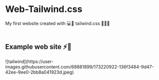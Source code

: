 # Web-Tailwind.css
My first website created with 💻🌟 tailwind.css 🎉🐱‍🚀
<br>
<br>
<h2>Example web site ⚡💙</h2>
![tailwind](https://user-images.githubusercontent.com/68881899/173220922-136f3484-9d47-42ee-9ee0-2bb8a041923d.jpeg)

